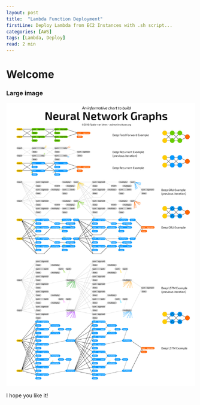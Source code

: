 ```yaml
---
layout: post
title:  "Lambda Function Deployment"
firstLine: Deploy Lambda from EC2 Instances with .sh script...
categories: [AWS]
tags: [Lambda, Deploy]
read: 2 min
---
```


# Welcome

### Large image

![AI-CheatSheet](/assets/img/ai-cheatsheet.png)

I hope you like it!